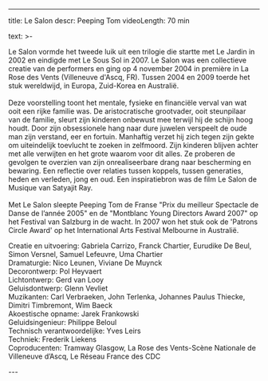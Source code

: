 
---
title: Le Salon
descr: Peeping Tom
videoLength: 70 min

text: >-
  <p>Le Salon vormde het tweede luik uit een trilogie die startte met Le Jardin in 2002 en eindigde met Le Sous Sol in 2007. Le Salon was een collectieve creatie van de performers en ging op 4 november 2004 in première in La Rose des Vents (Villeneuve d'Ascq, FR). Tussen 2004 en 2009 toerde het stuk wereldwijd, in Europa, Zuid-Korea en Australië.<br><br>Deze voorstelling toont het mentale, fysieke en financiële verval van wat ooit een rijke familie was. De aristocratische grootvader, ooit steunpilaar van de familie, sleurt zijn kinderen onbewust mee terwijl hij de schijn hoog houdt. Door zijn obsessionele hang naar dure juwelen verspeelt de oude man zijn verstand, eer en fortuin. Manhaftig verzet hij zich tegen zijn gekte om uiteindelijk toevlucht te zoeken in zelfmoord. Zijn kinderen blijven achter met alle verwijten en het grote waarom voor dit alles. Ze proberen de gevolgen te overzien van zijn onrealiseerbare drang naar bescherming en bewaring. Een reflectie over relaties tussen koppels, tussen generaties, heden en verleden, jong en oud. Een inspiratiebron was de film Le Salon de Musique van Satyajit Ray.<br><br>Met Le Salon sleepte Peeping Tom de Franse "Prix du meilleur Spectacle de Danse de l’année 2005" en de "Montblanc Young Directors Award 2007" op het Festival van Salzburg in de wacht. In 2007 won het stuk ook de 'Patrons Circle Award' op het International Arts Festival Melbourne in Australië.</p><p>Creatie en uitvoering: Gabriela Carrizo, Franck Chartier, Eurudike De Beul, Simon Versnel, Samuel Lefeuvre, Uma Chartier<br>Dramaturgie: Nico Leunen, Viviane De Muynck<br>Decorontwerp: Pol Heyvaert<br>Lichtontwerp: Gerd van Looy<br>Geluisdontwerp: Glenn Vevliet<br>Muzikanten: Carl Verbraeken, John Terlenka, Johannes Paulus Thiecke, Dimitri Timbremont, Wim Baeck<br>Akoestische opname: Jarek Frankowski<br>Geluidsingenieur: Philippe Beloul<br>Technisch verantwoordelijke: Yves Leirs<br>Techniek: Frederik Liekens<br>Coproducenten: Tramway Glasgow, La Rose des Vents-Scène Nationale de Villeneuve d’Ascq, Le Réseau France des CDC</p>
---
